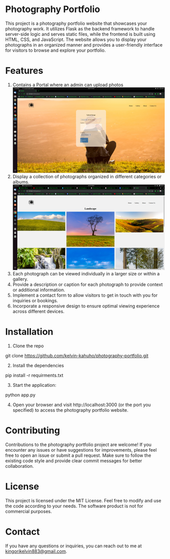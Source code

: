 # Photography Portfolio

This project is a photography portfolio website that showcases your photography work. It utilizes Flask as the backend framework to handle server-side logic and serves static files, while the frontend is built using HTML, CSS, and JavaScript. The website allows you to display your photographs in an organized manner and provides a user-friendly interface for visitors to browse and explore your portfolio.

# Features

1. Contains a Portal where an admin can upload photos
![Alt text](screenshots/image.png)
2. Display a collection of photographs organized in different categories or albums.
![Alt text](screenshots/image1.png)
3. Each photograph can be viewed individually in a larger size or within a gallery.
4. Provide a description or caption for each photograph to provide context or additional information.
5. Implement a contact form to allow visitors to get in touch with you for inquiries or bookings.
6. Incorporate a responsive design to ensure optimal viewing experience across different devices.

# Installation

1. Clone the repo

git clone https://github.com/kelvin-kahuho/photography-portfolio.git

2. Install the dependencies

pip install -r requirments.txt

3. Start the application:

python app.py

4. Open your browser and visit http://localhost:3000 (or the port you specified) to access the photography portfolio website.


# Contributing

Contributions to the photography portfolio project are welcome! If you encounter any issues or have suggestions for improvements, please feel free to open an issue or submit a pull request. Make sure to follow the existing code style and provide clear commit messages for better collaboration.

# License

This project is licensed under the MIT License. Feel free to modify and use the code according to your needs. The software product is not for commercial purposes.

# Contact

If you have any questions or inquiries, you can reach out to me at kingorikelvin883@gmail.com.
